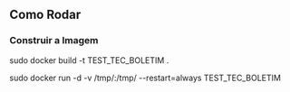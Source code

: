 ## Como Rodar 

### Construir a Imagem 
sudo docker build -t  TEST_TEC_BOLETIM .

sudo docker run  -d  -v /tmp/:/tmp/ --restart=always TEST_TEC_BOLETIM 
